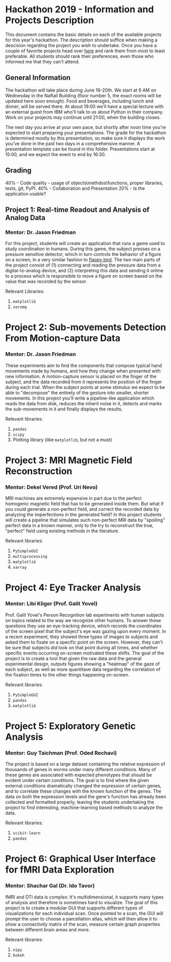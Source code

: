 # Hackathon 2019 - Information and Projects Description

This document contains the basic details on each of the available projects for this year's hackathon. The description should suffice when making a descision regarding the project you wish to undertake. Once you have a couple of favorite projects head over [here](http://polljunkie.com/poll/rrdkon/hackathon-2019-projects) and rank them from most to least preferable. All students should rank their preferences, even those who informed me that they can't attend.

## General Information

The hackathon will take place during June 19-20th. We start at 9 AM on Wednesday in the Naftali Building (floor number 5, the exact rooms will be updated here soon enough). Food and beverages, including lunch and dinner, will be served there. At about 19:00 we'll have a special lecture with an external guest from IBM who'll talk to us about Python in their company. Work on your projects may continue until 21:00, when the building closes.

The next day you arrive at your own pace, but shortly after noon time you're expected to start preparing your presentations. The grade for the hackathon is determined mostly by this presentation, so make sure it displays the work you've done in the past two days in a comprehensive manner. A presentation template can be found in this folder. Presentations start at 15:00, and we expect the event to end by 16:30.

## Grading

40% - Code quality - usage of objects\methdos\functions, proper libraries, tests, git, PyPI.
40% - Collaboration and Presentation
20% - Is the application usable?

## Project 1: Real-time Readout and Analysis of Analog Data
### Mentor: Dr. Jason Friedman

For this project, students will create an application that runs a game used to study coordination in humans. During this game, the subject presses on a pressure sensitive detector, which in turn controls the behavior of a figure on a screen, in a very similar fashion to [flappy bird](https://flappybird.io/). The two main parts of the project consist of (1) connecting and reading the pressure data from a digital-to-analog device, and (2) interpreting this data and sending it online to a process which is responsible to move a figure on screen based on the value that was recorded by the sensor.

Relevant Libraries:
1. `matplotlib`
2. `zeromq`

# Project 2: Sub-movements Detection From Motion-capture Data
### Mentor: Dr. Jason Friedman

These experiments aim to find the components that compose typical hand movements made by humans, and how they change when presented with new information. A motion-capture sensor is placed on the finger of the subject, and the data recorded from it represents the position of the finger during each trial. When the subject points at some stimulus we expect to be able to "decompose" the entirety of the gesture into smaller, shorter movements. In this project you'll write a pipeline-like application which reads the data from disk, reduces the inherit noise in it, detects and marks the sub-movements in it and finally displays the results.

Relevant libraries:
1. `pandas`
2. `scipy`
3. Plotting library (like `matplotlib`, but not a must)

# Project 3: MRI Magnetic Field Reconstruction
### Mentor: Dekel Vered (Prof. Uri Nevo)

MRI machines are extremely expensive in part due to the perfect homogenic magnetic field that has to be generated inside them. But what if you could generate a non-perfect field, and correct the recorded data by analyzing the imperfections in the generated field? In this project students will create a pipeline that simulates such non-perfect MRI data by "spoiling" perfect data in a known manner, only to the try to reconstruct the true, "perfect" field using existing methods in the literature.

Relevant libraries:
1. `PySimpleGUI`
2. `multiprocessing`
3. `matplotlib`
4. `xarray`

# Project 4: Eye Tracker Analysis
### Mentor: Libi Kliger (Prof. Galit Yovel)

Prof. Galit Yovel's Person Recognition lab experiments with human subjects on topics related to the way we recognize other humans. To answer these questions they use an eye-tracking device, which records the coordinates of the screen pixel that the subject's eye was gazing upon every moment. In a recent experiment, they showed three types of images to subjects and asked them to fixate on a specific point on the screen. However, they can't be sure that subjects _did_ look on that point during all times, and whether specific events occurring on-screen motivated these shifts. The goal of the project is to create a tool that given the raw data and the general experimental design, outputs figures showing a "heatmap" of the gaze of each subject, as well as more quantitave data regarding the correlation of the fixation times to the other things happening on-screen.

Relevant libraries:
1. `PySimpleGUI`
2. `pandas`
3. `matplotlib`

# Project 5: Exploratory Genetic Analysis
### Mentor: Guy Taichman (Prof. Oded Rechavi)

The project is based on a large dataset containing the relative expression of thousands of genes in worms under many different conditions. Many of these genes are associated with expected phenotypes that should be evident under certain conditions. The goal is to find where the given external conditions dramatically changed the expression of certain genes, and to correlate these changes with the known function of the genes. The data on both the expression levels and the gene's function has already been collected and formatted properly, leaving the students undertaking the project to find interesting, machine-learning based methods to analyze the data.

Relevant libraries:
1. `scikit-learn`
2. `pandas`

# Project 6: Graphical User Interface for fMRI Data Exploration
### Mentor: Shachar Gal (Dr. Ido Tavor)

fMRI and DTI data is complex: It's multidimensional, it supports many types of analysis and therefore is sometimes hard to visualize. The goal of this project is to create a modular GUI that supports different types of visualizations for each individual scan. Once pointed to a scan, the GUI will prompt the user to choose a parcellation atlas, which will then allow it to show a connectivity matrix of the scan, measure certain graph properties between different brain areas and more.

Relevant libraries:
1. `nipy`
2. `bokeh`
